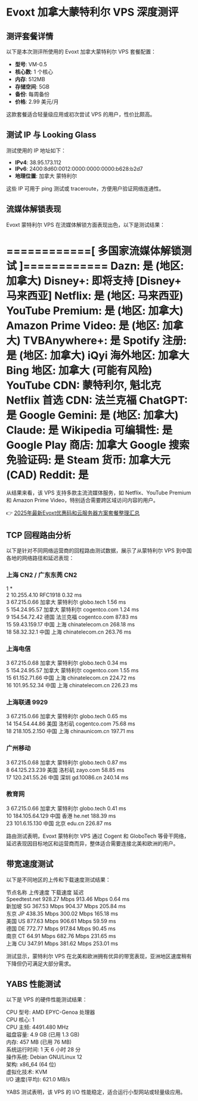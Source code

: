 # Evoxt 加拿大蒙特利尔 VPS 深度测评

## 测评套餐详情

以下是本次测评所使用的 Evoxt 加拿大蒙特利尔 VPS 套餐配置：

- **型号**: VM-0.5  
- **核心数**: 1 个核心  
- **内存**: 512MB  
- **存储空间**: 5GB  
- **备份**: 每周备份  
- **价格**: 2.99 美元/月  

这款套餐适合轻量级应用或初次尝试 VPS 的用户，性价比颇高。

## 测试 IP 与 Looking Glass

测试使用的 IP 地址如下：  
- **IPv4**: 38.95.173.112  
- **IPv6**: 2400:8d60:0012:0000:0000:0000:b628:b2d7  
- **地理位置**: 加拿大 蒙特利尔  

这些 IP 可用于 ping 测试或 traceroute，方便用户验证网络连通性。

## 流媒体解锁表现

Evoxt 蒙特利尔 VPS 在流媒体解锁方面表现出色，以下是测试结果：

============[ 多国家流媒体解锁测试 ]============
Dazn:                  是 (地区: 加拿大)
Disney+:               即将支持 [Disney+ 马来西亚]
Netflix:               是 (地区: 马来西亚)
YouTube Premium:       是 (地区: 加拿大)
Amazon Prime Video:    是 (地区: 加拿大)
TVBAnywhere+:          是
Spotify 注册:          是 (地区: 加拿大)
iQyi 海外地区:         加拿大
Bing 地区:             加拿大 (可能有风险)
YouTube CDN:           蒙特利尔, 魁北克
Netflix 首选 CDN:      法兰克福
ChatGPT:               是
Google Gemini:         是 (地区: 加拿大)
Claude:                是
Wikipedia 可编辑性:    是
Google Play 商店:      加拿大
Google 搜索免验证码:   是
Steam 货币:            加拿大元 (CAD)
Reddit:                是
=======================================

从结果来看，该 VPS 支持多款主流流媒体服务，如 Netflix、YouTube Premium 和 Amazon Prime Video，特别适合需要跨区域访问内容的用户。

👉 [2025年最新Evoxt优惠码和云服务器方案套餐整理汇总](https://bit.ly/evoxt)

## TCP 回程路由分析

以下是针对不同网络运营商的回程路由测试数据，展示了从蒙特利尔 VPS 到中国各地的网络路径和延迟表现：

### 上海 CN2 / 广东东莞 CN2

1   *  
2   10.255.4.10     RFC1918                    0.32 ms  
3   67.215.0.66     加拿大 蒙特利尔 globo.tech  1.56 ms  
5   154.24.95.57    加拿大 蒙特利尔 cogentco.com 1.24 ms  
9   154.54.72.42    德国 法兰克福 cogentco.com  87.83 ms  
15  59.43.159.17    中国 上海 chinatelecom.cn   268.18 ms  
18  58.32.32.1      中国 上海 chinatelecom.cn   263.76 ms  

### 上海电信

3   67.215.0.68     加拿大 蒙特利尔 globo.tech  0.34 ms  
5   154.24.95.57    加拿大 蒙特利尔 cogentco.com 1.55 ms  
15  61.152.71.66    中国 上海 chinatelecom.cn   224.72 ms  
16  101.95.52.34    中国 上海 chinatelecom.cn   226.23 ms  

### 上海联通 9929

3   67.215.0.66     加拿大 蒙特利尔 globo.tech  0.65 ms  
14  154.54.44.86    美国 洛杉矶 cogentco.com    75.68 ms  
18  218.105.2.150   中国 上海 chinaunicom.cn   197.71 ms  

### 广州移动

3   67.215.0.68     加拿大 蒙特利尔 globo.tech  0.87 ms  
8   64.125.23.239   美国 洛杉矶 zayo.com       58.85 ms  
17  120.241.55.26   中国 深圳 gd.10086.cn      240.14 ms  

### 教育网

3   67.215.0.66     加拿大 蒙特利尔 globo.tech  0.41 ms  
10  184.105.64.129  中国 香港 he.net           188.39 ms  
23  101.6.15.130    中国 北京 edu.cn          226.87 ms  

路由测试表明，Evoxt 蒙特利尔 VPS 通过 Cogent 和 GloboTech 等骨干网络，延迟表现因目标地区和运营商而异，整体适合需要连接北美和欧洲的用户。

## 带宽速度测试

以下是不同地区的上传和下载速度测试结果：

节点名称         上传速度     下载速度     延迟  
Speedtest.net   928.27 Mbps  913.46 Mbps  0.64 ms  
新加坡 SG      367.53 Mbps  904.37 Mbps  205.84 ms  
东京 JP        438.35 Mbps  300.02 Mbps  165.18 ms  
美国 US        877.63 Mbps  906.61 Mbps  59.59 ms  
德国 DE        772.77 Mbps  917.84 Mbps  90.45 ms  
南京 CT        64.91 Mbps   682.76 Mbps  231.65 ms  
上海 CU        347.91 Mbps  381.62 Mbps  253.01 ms  

测试显示，蒙特利尔 VPS 在北美和欧洲拥有优异的带宽表现，亚洲地区速度稍有下降但仍可满足大部分需求。

## YABS 性能测试

以下是 VPS 的硬件性能测试结果：

CPU 型号:         AMD EPYC-Genoa 处理器  
CPU 核心:         1  
CPU 主频:         4491.480 MHz  
磁盘容量:         4.9 GB (已用 1.3 GB)  
内存:            457 MB (已用 76 MB)  
系统运行时间:      1 天 6 小时 28 分  
操作系统:         Debian GNU/Linux 12  
架构:            x86_64 (64 位)  
虚拟化技术:       KVM  
I/O 速度(平均):    621.0 MB/s  

YABS 测试表明，该 VPS 的 I/O 性能稳定，适合运行小型网站或轻量级应用。